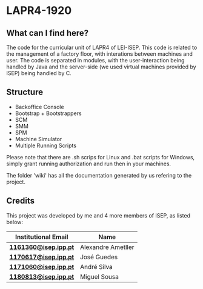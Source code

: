 # LAPR4-1920

## What can I find here?

The code for the curricular unit of LAPR4 of LEI-ISEP. This code is related to the management of a factory floor, with interations between machines and user. The code is separated in modules, with the user-interaction being handled by Java and the server-side (we used virtual machines provided by ISEP) being handled by C.

## Structure

- Backoffice Console
- Bootstrap + Bootstrappers
- SCM
- SMM
- SPM
- Machine Simulator
- Multiple Running Scripts

Please note that there are .sh scrips for Linux and .bat scripts for Windows, simply grant running authorization and run then in your machines.

The folder 'wiki' has all the documentation generated by us refering to the project.

## Credits

This project was developed by me and 4 more members of ISEP, as listed below:

| Institutional Email     | Name               |
| ----------------------- | ------------------ |
| **1161360@isep.ipp.pt** | Alexandre Ametller |
| **1170617@isep.ipp.pt** | José Guedes        |
| **1171060@isep.ipp.pt** | André Silva        |
| **1180813@isep.ipp.pt** | Miguel Sousa       |

